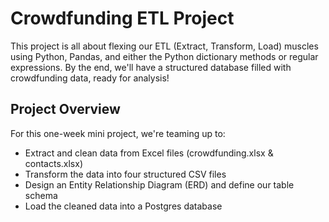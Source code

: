 # Crowdfunding ETL Project
This project is all about flexing our ETL (Extract, Transform, Load) muscles using Python, Pandas, and either the Python dictionary methods or regular expressions. By the end, we'll have a structured database filled with crowdfunding data, ready for analysis!

## Project Overview
For this one-week mini project, we're teaming up to:
- Extract and clean data from Excel files (crowdfunding.xlsx & contacts.xlsx)
- Transform the data into four structured CSV files
- Design an Entity Relationship Diagram (ERD) and define our table schema
- Load the cleaned data into a Postgres database
